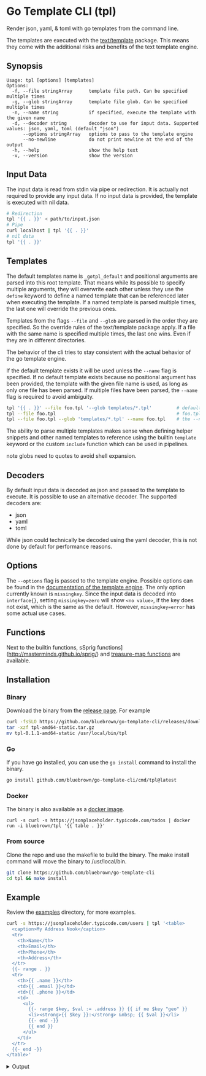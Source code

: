 # Go Template CLI (tpl)

Render json, yaml, & toml with go templates from the command line.

The templates are executed with the [text/template](https://pkg.go.dev/text/template) package. This means they come with the additional risks and benefits of the text template engine.

## Synopsis

```console
Usage: tpl [options] [templates]
Options:
  -f, --file stringArray      template file path. Can be specified multiple times
  -g, --glob stringArray      template file glob. Can be specified multiple times
  -n, --name string           if specified, execute the template with the given name
  -d, --decoder string        decoder to use for input data. Supported values: json, yaml, toml (default "json")
      --options stringArray   options to pass to the template engine
      --no-newline            do not print newline at the end of the output
  -h, --help                  show the help text
  -v, --version               show the version
```

## Input Data

The input data is read from stdin via pipe or redirection. It is actually not required to provide any input data. If no input data is provided, the template is executed with nil data.

```bash
# Redirection
tpl '{{ . }}' < path/to/input.json
# Pipe
curl localhost | tpl '{{ . }}'
# nil data
tpl '{{ . }}'
```

## Templates

The default templates name is `_gotpl_default` and positional arguments are parsed into this root template. That means while its possible to specify multiple arguments, they will overwrite each other unless they use the `define` keyword to define a named template that can be referenced later when executing the template. If a named template is parsed multiple times, the last one will override the previous ones.

Templates from the flags `--file` and `--glob` are parsed in the order they are specified. So the override rules of the text/template package apply. If a file with the same name is specified multiple times, the last one wins. Even if they are in different directories.

The behavior of the cli tries to stay consistent with the actual behavior of the go template engine.

If the default template exists it will be used unless the `--name` flag is specified. If no default template exists because no positional argument has been provided, the template with the given file name is used, as long as only one file has been parsed. If multiple files have been parsed, the `--name` flag is required to avoid ambiguity.

```bash
tpl '{{ . }}' --file foo.tpl '--glob templates/*.tpl'         # default will be used
tpl --file foo.tpl                                            # foo.tpl will be used
tpl --file foo.tpl --glob 'templates/*.tpl' --name foo.tpl    # the --name flag is required to select a template by name
```

The ability to parse multiple templates makes sense when defining helper snippets and other named templates to reference using the builtin `template` keyword or the custom `include` function which can be used in pipelines.

note globs need to quotes to avoid shell expansion.

## Decoders

By default input data is decoded as json and passed to the template to execute. It is possible to use an alternative decoder. The supported decoders are:

- json
- yaml
- toml

While json could technically be decoded using the yaml decoder, this is not done by default for performance reasons.

## Options

The `--options` flag is passed to the template engine. Possible options can be found in the [documentation of the template engine](https://pkg.go.dev/text/template#Template.Option).
The only option currently known is `missingkey`. Since the input data is decoded into `interface{}`, setting `missingkey=zero` will show `<no value>`, if the key does not exist, which is the same as the default. However, `missingkey=error` has some actual use cases.

## Functions

Next to the builtin functions, sSprig functions](http://masterminds.github.io/sprig/) and [treasure-map functions](https://github.com/bluebrown/treasure-map) are available.

## Installation

### Binary

Download the binary from the [release page](https://github.com/bluebrown/go-template-cli/releases). For example

```bash
curl -fsSLO https://github.com/bluebrown/go-template-cli/releases/download/v0.1.1/tpl-amd64-static.tar.gz
tar -xzf tpl-amd64-static.tar.gz
mv tpl-0.1.1-amd64-static /usr/local/bin/tpl
```

### Go

If you have go installed, you can use the `go install` command to install the binary.

```bash
go install github.com/bluebrown/go-template-cli/cmd/tpl@latest
```

### Docker

The binary is also available as a [docker image](https://hub.docker.com/repository/docker/bluebrown/tpl).

```shell
curl -s curl -s https://jsonplaceholder.typicode.com/todos | docker run -i bluebrown/tpl '{{ table . }}'
```

### From source

Clone the repo and use the makefile to build the binary. The make install command will move the binary to /usr/local/bin.

```bash
git clone https://github.com/bluebrown/go-template-cli
cd tpl && make install
```

## Example

Review the [examples](https://github.com/bluebrown/go-template-cli/tree/main/assets/examples) directory, for more examples.

```bash
curl -s https://jsonplaceholder.typicode.com/users | tpl '<table>
  <caption>My Address Nook</caption>
  <tr>
    <th>Name</th>
    <th>Email</th>
    <th>Phone</th>
    <th>Address</th>
  </tr>
  {{- range . }}
  <tr>
    <th>{{ .name }}</th>
    <td>{{ .email }}</td>
    <td>{{ .phone }}</td>
    <td>
      <ul>
        {{- range $key, $val := .address }} {{ if ne $key "geo" }}
        <li><strong>{{ $key }}:</strong> &nbsp; {{ $val }}</li>
        {{- end -}}
        {{ end }}
      </ul>
    </td>
  </tr>
  {{- end -}}
</table>'
```

<details>
<summary>Output</summary>

<table>
  <caption>My Address Nook</caption>
  <tr>
    <th>Name</th>
    <th>Email</th>
    <th>Phone</th>
    <th>Address</th>
  </tr>
  <tr>
    <th>Leanne Graham</th>
    <td>Sincere@april.biz</td>
    <td>1-770-736-8031 x56442</td>
    <td>
      <ul>
        <li><strong>city:</strong> &nbsp; Gwenborough</li>
        <li><strong>street:</strong> &nbsp; Kulas Light</li>
        <li><strong>suite:</strong> &nbsp; Apt. 556</li>
        <li><strong>zipcode:</strong> &nbsp; 92998-3874</li>
      </ul>
    </td>
  </tr>
  <tr>
    <th>Ervin Howell</th>
    <td>Shanna@melissa.tv</td>
    <td>010-692-6593 x09125</td>
    <td>
      <ul>
        <li><strong>city:</strong> &nbsp; Wisokyburgh</li>
        <li><strong>street:</strong> &nbsp; Victor Plains</li>
        <li><strong>suite:</strong> &nbsp; Suite 879</li>
        <li><strong>zipcode:</strong> &nbsp; 90566-7771</li>
      </ul>
    </td>
  </tr>
  <tr>
    <th>Clementine Bauch</th>
    <td>Nathan@yesenia.net</td>
    <td>1-463-123-4447</td>
    <td>
      <ul>
        <li><strong>city:</strong> &nbsp; McKenziehaven</li>
        <li><strong>street:</strong> &nbsp; Douglas Extension</li>
        <li><strong>suite:</strong> &nbsp; Suite 847</li>
        <li><strong>zipcode:</strong> &nbsp; 59590-4157</li>
      </ul>
    </td>
  </tr>
  <tr>
    <th>Patricia Lebsack</th>
    <td>Julianne.OConner@kory.org</td>
    <td>493-170-9623 x156</td>
    <td>
      <ul>
        <li><strong>city:</strong> &nbsp; South Elvis</li>
        <li><strong>street:</strong> &nbsp; Hoeger Mall</li>
        <li><strong>suite:</strong> &nbsp; Apt. 692</li>
        <li><strong>zipcode:</strong> &nbsp; 53919-4257</li>
      </ul>
    </td>
  </tr>
  <tr>
    <th>Chelsey Dietrich</th>
    <td>Lucio_Hettinger@annie.ca</td>
    <td>(254)954-1289</td>
    <td>
      <ul>
        <li><strong>city:</strong> &nbsp; Roscoeview</li>
        <li><strong>street:</strong> &nbsp; Skiles Walks</li>
        <li><strong>suite:</strong> &nbsp; Suite 351</li>
        <li><strong>zipcode:</strong> &nbsp; 33263</li>
      </ul>
    </td>
  </tr>
  <tr>
    <th>Mrs. Dennis Schulist</th>
    <td>Karley_Dach@jasper.info</td>
    <td>1-477-935-8478 x6430</td>
    <td>
      <ul>
        <li><strong>city:</strong> &nbsp; South Christy</li>
        <li><strong>street:</strong> &nbsp; Norberto Crossing</li>
        <li><strong>suite:</strong> &nbsp; Apt. 950</li>
        <li><strong>zipcode:</strong> &nbsp; 23505-1337</li>
      </ul>
    </td>
  </tr>
  <tr>
    <th>Kurtis Weissnat</th>
    <td>Telly.Hoeger@billy.biz</td>
    <td>210.067.6132</td>
    <td>
      <ul>
        <li><strong>city:</strong> &nbsp; Howemouth</li>
        <li><strong>street:</strong> &nbsp; Rex Trail</li>
        <li><strong>suite:</strong> &nbsp; Suite 280</li>
        <li><strong>zipcode:</strong> &nbsp; 58804-1099</li>
      </ul>
    </td>
  </tr>
  <tr>
    <th>Nicholas Runolfsdottir V</th>
    <td>Sherwood@rosamond.me</td>
    <td>586.493.6943 x140</td>
    <td>
      <ul>
        <li><strong>city:</strong> &nbsp; Aliyaview</li>
        <li><strong>street:</strong> &nbsp; Ellsworth Summit</li>
        <li><strong>suite:</strong> &nbsp; Suite 729</li>
        <li><strong>zipcode:</strong> &nbsp; 45169</li>
      </ul>
    </td>
  </tr>
  <tr>
    <th>Glenna Reichert</th>
    <td>Chaim_McDermott@dana.io</td>
    <td>(775)976-6794 x41206</td>
    <td>
      <ul>
        <li><strong>city:</strong> &nbsp; Bartholomebury</li>
        <li><strong>street:</strong> &nbsp; Dayna Park</li>
        <li><strong>suite:</strong> &nbsp; Suite 449</li>
        <li><strong>zipcode:</strong> &nbsp; 76495-3109</li>
      </ul>
    </td>
  </tr>
  <tr>
    <th>Clementina DuBuque</th>
    <td>Rey.Padberg@karina.biz</td>
    <td>024-648-3804</td>
    <td>
      <ul>
        <li><strong>city:</strong> &nbsp; Lebsackbury</li>
        <li><strong>street:</strong> &nbsp; Kattie Turnpike</li>
        <li><strong>suite:</strong> &nbsp; Suite 198</li>
        <li><strong>zipcode:</strong> &nbsp; 31428-2261</li>
      </ul>
    </td>
  </tr></table>

</details>
